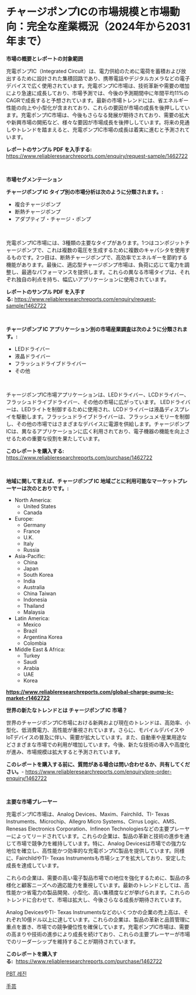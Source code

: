 <p><h1>チャージポンプICの市場規模と市場動向：完全な産業概況（2024年から2031年まで）</h1></p><p><strong>市場の概要とレポートの対象範囲</strong></p>
<p><p>充電ポンプIC（Integrated Circuit）は、電力供給のために電荷を蓄積および放出するために設計された集積回路であり、携帯電話やデジタルカメラなどの電子デバイスで広く使用されています。充電ポンプIC市場は、技術革新や需要の増加により急速に成長しており、市場予測では、今後の予測期間中に年間平均11%のCAGRで成長すると予想されています。最新の市場トレンドには、省エネルギー性能の向上や小型化が含まれており、これらの要因が市場の成長を後押ししています。充電ポンプIC市場は、今後もさらなる発展が期待されており、需要の拡大や新興市場の開拓など、様々な要因が市場成長を後押ししています。将来の見通しやトレンドを踏まえると、充電ポンプIC市場の成長は着実に進むと予測されています。</p></p>
<p><strong>レポートのサンプル PDF を入手する:</strong> <a href="https://www.reliableresearchreports.com/enquiry/request-sample/1462722">https://www.reliableresearchreports.com/enquiry/request-sample/1462722</a></p>
<p>&nbsp;</p>
<p><strong>市場セグメンテーション</strong></p>
<p><strong>チャージポンプ IC タイプ別の市場分析は次のように分類されます。:</strong></p>
<p><ul><li>複合チャージポンプ</li><li>断熱チャージポンプ</li><li>アダプティブ・チャージ・ポンプ</li></ul></p>
<p>&nbsp;</p>
<p><p>充電ポンプIC市場には、3種類の主要なタイプがあります。1つはコンポジットチャージポンプで、これは複数の電圧を生成するために複数のキャパシタを使用するものです。2つ目は、断熱チャージポンプで、高効率でエネルギーを節約する機能があります。最後に、適応型チャージポンプ市場は、負荷に応じて電力を調整し、最適なパフォーマンスを提供します。これらの異なる市場タイプは、それぞれ独自の利点を持ち、幅広いアプリケーションに使用されています。</p></p>
<p><strong>レポートのサンプル PDF を入手する:</strong>&nbsp;<a href="https://www.reliableresearchreports.com/enquiry/request-sample/1462722">https://www.reliableresearchreports.com/enquiry/request-sample/1462722</a></p>
<p>&nbsp;</p>
<p><strong> チャージポンプ IC アプリケーション別の市場産業調査は次のように分類されます。:</strong></p>
<p><ul><li>LEDドライバー</li><li>液晶ドライバー</li><li>フラッシュドライブドライバー</li><li>その他</li></ul></p>
<p>&nbsp;</p>
<p><p>チャージポンプIC市場アプリケーションは、LEDドライバー、LCDドライバー、フラッシュドライブドライバー、その他の市場に広がっています。 LEDドライバーは、LEDライトを制御するために使用され、LCDドライバーは液晶ディスプレイを駆動します。フラッシュドライブドライバーは、フラッシュメモリーを制御し、その他の市場ではさまざまなデバイスに電源を供給します。チャージポンプICは、異なるアプリケーションに広く利用されており、電子機器の機能を向上させるための重要な役割を果たしています。</p></p>
<p><strong>このレポートを購入する:</strong>&nbsp; <a href="https://www.reliableresearchreports.com/purchase/1462722">https://www.reliableresearchreports.com/purchase/1462722</a></p>
<p>&nbsp;</p>
<p><strong>地域に関して言えば、チャージポンプ IC 地域ごとに利用可能なマーケットプレーヤーは次のとおりです。:</strong></p>
<p><ul>
    <li>
        North America:
        <ul>
            <li>United States</li>
            <li>Canada</li>
        </ul>
    </li>
    <li>
        Europe:
        <ul>
            <li>Germany</li>
            <li>France</li>
            <li>U.K.</li>
            <li>Italy</li>
            <li>Russia</li>
        </ul>
    </li>
    <li>
        Asia-Pacific:
        <ul>
            <li>China</li>
            <li>Japan</li>
            <li>South Korea</li>
            <li>India</li>
            <li>Australia</li>
            <li>China Taiwan</li>
            <li>Indonesia</li>
            <li>Thailand</li>
            <li>Malaysia</li>
        </ul>
    </li>
    <li>
        Latin America:
        <ul>
            <li>Mexico</li>
            <li>Brazil</li>
            <li>Argentina Korea</li>
            <li>Colombia</li>
        </ul>
    </li>
    <li>
        Middle East & Africa:
        <ul>
            <li>Turkey</li>
            <li>Saudi</li>
            <li>Arabia</li>
            <li>UAE</li>
            <li>Korea</li>
        </ul>
    </li>
    </ul></p>
<p><strong><a href="https://www.reliableresearchreports.com/global-charge-pump-ic-market-r1462722">https://www.reliableresearchreports.com/global-charge-pump-ic-market-r1462722</a></strong>&nbsp;</p>
<p><strong>世界の新たなトレンドとは チャージポンプ IC 市場？</strong></p>
<p><p>世界のチャージポンプIC市場における新興および現在のトレンドは、高効率、小型化、低消費電力、高性能が重視されています。さらに、モバイルデバイスやIoTデバイスの普及に伴い、需要が拡大しています。また、自動車や産業用途などさまざまな市場での利用が増加しています。今後、新たな技術の導入や高度化が進み、市場規模は拡大すると予測されています。</p></p>
<p><strong>このレポートを購入する前に、質問がある場合は問い合わせるか、共有してください。</strong>- <a href="https://www.reliableresearchreports.com/enquiry/pre-order-enquiry/1462722">https://www.reliableresearchreports.com/enquiry/pre-order-enquiry/1462722</a></p>
<p>&nbsp;</p>
<p><strong>主要な市場プレーヤー</strong></p>
<p><p>充電ポンプIC市場は、Analog Devices、Maxim、Fairchild、TI- Texas Instruments、Microchip、Allegro Micro Systems、Cirrus Logic、AMS、Renesas Electronics Corporation、Infineon Technologiesなどの主要プレーヤーによってリードされています。これらの企業は、製品の革新と技術の進歩を通じて市場で競争力を維持しています。特に、Analog Devicesは市場での強力な地位を確立し、高性能かつ効率的な充電ポンプIC製品を提供しています。同様に、FairchildやTI- Texas Instrumentsも市場シェアを拡大しており、安定した成長を達成しています。</p><p>これらの企業は、需要の高い電子製品市場での地位を強化するために、製品の多様化と顧客ニーズへの適応能力を重視しています。最新のトレンドとしては、高性能かつ省電力の製品開発、小型化、高い集積度などが挙げられます。これらのトレンドに合わせて、市場は拡大し、今後さらなる成長が期待されています。</p><p>Analog DevicesやTI- Texas Instrumentsなどのいくつかの企業の売上高は、それぞれ10億ドル以上に達しています。これらの企業は、製品の革新と品質管理に重点を置き、市場での競争優位性を確保しています。充電ポンプIC市場は、需要の高まりや技術の進歩により成長を続けており、これらの主要プレーヤーが市場でのリーダーシップを維持することが期待されています。</p></p>
<p><strong>このレポートを購入する:</strong>&nbsp;&nbsp;<a href="https://www.reliableresearchreports.com/purchase/1462722">https://www.reliableresearchreports.com/purchase/1462722</a></p>
<p><p><a href="https://medium.com/@bub56567/pbt-%EC%88%98%EC%A7%80-%EC%8B%9C%EC%9E%A5-%EC%A0%90%EC%9C%A0%EC%9C%A8-%EB%B3%80%ED%99%94-%EB%B0%8F-%EC%8B%9C%EC%9E%A5-%EC%84%B1%EC%9E%A5-%EA%B2%BD%ED%96%A5-2024%EB%85%84-2031%EB%85%84-533aedf15fec">PBT 레진</a></p><p><a href="https://medium.com/@drewosciski565654/%E6%89%8B%E8%8A%B8%E5%B8%82%E5%A0%B4%E3%81%AE%E5%B8%82%E5%A0%B4%E8%AA%BF%E6%9F%BB%E3%83%AC%E3%83%9D%E3%83%BC%E3%83%88-%E3%81%9D%E3%81%AE%E6%AD%B4%E5%8F%B2%E3%81%A82024%E5%B9%B4%E3%81%8B%E3%82%892031%E5%B9%B4%E3%81%AE%E4%BA%88%E6%B8%AC-3a1b510417ed">手芸</a></p></p>